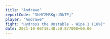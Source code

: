 ```yaml
---
title: "Andrawe"
reportCode: "3hHY2MRKgrdDkTPj"
player: "Andrawe"
fight: "Hydross the Unstable - Wipe 1 (18%)"
date: 2021-10-06T18:48:50.877000+00:00
---
```

